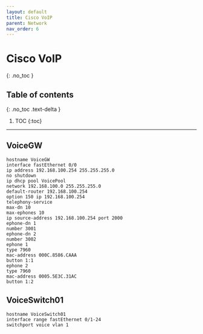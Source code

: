 ```yaml
---
layout: default
title: Cisco VoIP
parent: Network
nav_order: 6
---
```


# Cisco VoIP
{: .no_toc }

## Table of contents
{: .no_toc .text-delta }

1. TOC
{:toc}

---

## VoiceGW
```shell
hostname VoiceGW
interface fastEthernet 0/0
ip address 192.168.100.254 255.255.255.0
no shutdown
ip dhcp pool VoicePool
network 192.168.100.0 255.255.255.0
default-router 192.168.100.254
option 150 ip 192.168.100.254
telephony-service
max-dn 10
max-ephones 10
ip source-address 192.168.100.254 port 2000
ephone-dn 1
number 3001
ephone-dn 2
number 3002
ephone 1
type 7960
mac-address 000C.8586.CAAA
button 1:1
ephone 2
type 7960
mac-address 0005.5E3C.31AC
button 1:2
```

## VoiceSwitch01
```shell
hostname VoiceSwitch01
interface range fastEthernet 0/1-24
switchport voice vlan 1
```